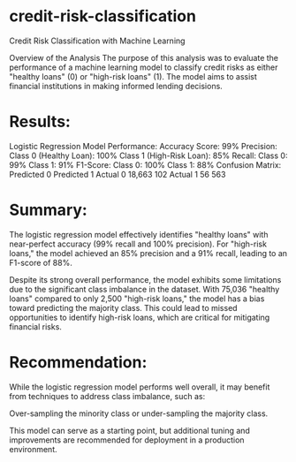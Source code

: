 # credit-risk-classification


Credit Risk Classification with Machine Learning

Overview of the Analysis
The purpose of this analysis was to evaluate the performance of a machine learning model to classify credit risks as either "healthy loans" (0) or "high-risk loans" (1). 
The model aims to assist financial institutions in making informed lending decisions.

# Results:

Logistic Regression Model Performance:
Accuracy Score: 99%
Precision:
Class 0 (Healthy Loan): 100%
Class 1 (High-Risk Loan): 85%
Recall:
Class 0: 99%
Class 1: 91%
F1-Score:
Class 0: 100%
Class 1: 88%
Confusion Matrix:
Predicted 0	Predicted 1
Actual 0	18,663	102
Actual 1	56	563

# Summary:

The logistic regression model effectively identifies "healthy loans" with near-perfect accuracy (99% recall and 100% precision).
For "high-risk loans," the model achieved an 85% precision and a 91% recall, leading to an F1-score of 88%.

Despite its strong overall performance, the model exhibits some limitations due to the significant class imbalance in the dataset. 
With 75,036 "healthy loans" compared to only 2,500 "high-risk loans," the model has a bias toward predicting the majority class. 
This could lead to missed opportunities to identify high-risk loans, which are critical for mitigating financial risks.

# Recommendation:

While the logistic regression model performs well overall, it may benefit from techniques to address class imbalance, such as:

Over-sampling the minority class or under-sampling the majority class.

This model can serve as a starting point, but additional tuning and improvements are recommended for deployment in a production environment.
